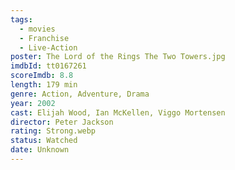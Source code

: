 ```yaml
---
tags:
  - movies
  - Franchise
  - Live-Action
poster: The Lord of the Rings The Two Towers.jpg
imdbId: tt0167261
scoreImdb: 8.8
length: 179 min
genre: Action, Adventure, Drama
year: 2002
cast: Elijah Wood, Ian McKellen, Viggo Mortensen
director: Peter Jackson
rating: Strong.webp
status: Watched
date: Unknown
---
```

